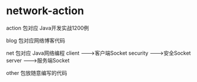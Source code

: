 # network-action

action 包对应 Java开发实战1200例

blog 包对应网络博客代码

net 包对应 Java网络编程
    client --->客户端Socket
    security --->安全Socket
    server --->服务端Socket

other 包放随意编写的代码